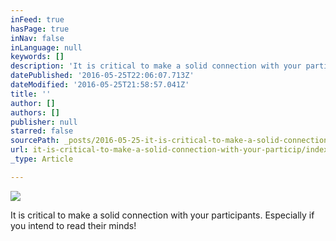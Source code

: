 ```yaml
---
inFeed: true
hasPage: true
inNav: false
inLanguage: null
keywords: []
description: 'It is critical to make a solid connection with your participants. Especially if you intend to read their minds!'
datePublished: '2016-05-25T22:06:07.713Z'
dateModified: '2016-05-25T21:58:57.041Z'
title: ''
author: []
authors: []
publisher: null
starred: false
sourcePath: _posts/2016-05-25-it-is-critical-to-make-a-solid-connection-with-your-particip.md
url: it-is-critical-to-make-a-solid-connection-with-your-particip/index.html
_type: Article

---
```

![](https://the-grid-user-content.s3-us-west-2.amazonaws.com/025e75e5-cb2a-496b-93ed-4aa73f55175a.jpg)

It is critical to make a solid connection with your participants. Especially if you intend to read their minds!